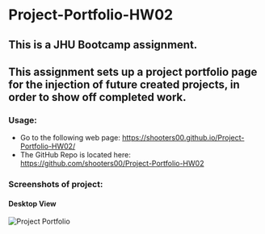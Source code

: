 # Project-Portfolio-HW02

## This is a JHU Bootcamp assignment.  
## This assignment sets up a project portfolio page for the injection of future created projects, in order to show off completed work.

### Usage:
* Go to the following web page: https://shooters00.github.io/Project-Portfolio-HW02/
* The GitHub Repo is located here: https://github.com/shooters00/Project-Portfolio-HW02

### Screenshots of project:
#### Desktop View
![Project Portfolio](https://user-images.githubusercontent.com/80861572/133007952-d706ff59-8728-4e53-ac1b-7bffeaffea3c.png)
